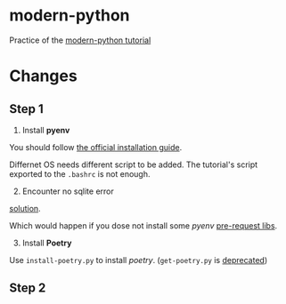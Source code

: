# modern-python

Practice of the [modern-python tutorial](https://cjolowicz.github.io/posts/hypermodern-python-01-setup/)

# Changes

## Step 1

1. Install **pyenv**

You should follow [the official installation guide](https://github.com/pyenv/pyenv#installation). 

Differnet OS needs different script to be added. The tutorial's script exported to the `.bashrc` is not enough.

2. Encounter no sqlite error

[solution](https://stackoverflow.com/a/38842600). 

Which would happen if you dose not install some *pyenv* [pre-request libs](https://github.com/pyenv/pyenv/wiki/Common-build-problems).

3. Install **Poetry**

Use `install-poetry.py` to install *poetry*. (`get-poetry.py` is [deprecated](https://python-poetry.org/docs/#installation))

## Step 2

